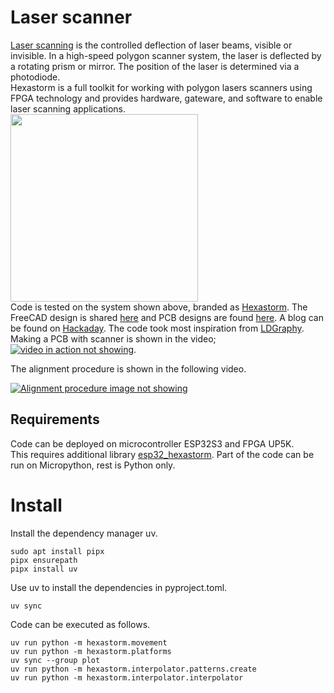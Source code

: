 # Laser scanner
[Laser scanning](https://en.wikipedia.org/wiki/Laser_scanning) is the controlled deflection of laser beams, visible or invisible.
In a high-speed polygon scanner system, the laser is deflected by a rotating prism or mirror. 
The position of the laser is determined via a photodiode.  
Hexastorm is a full toolkit for working with polygon lasers scanners using FPGA technology and provides hardware, gateware, and software 
to enable laser scanning applications.  
<img src="https://cdn.hackaday.io/images/490011635348687883.jpg" align="center" height="300"/>  
Code is tested on the system shown above, branded as [Hexastorm](https://www.hexastorm.com). 
The FreeCAD design is shared [here](https://github.com/hstarmans/hexastorm_design) 
and PCB designs are found [here](https://github.com/hstarmans/firestarter).
A blog can be found on [Hackaday](https://hackaday.io/project/21933-open-hardware-fast-high-resolution-laser).
The code took most inspiration from [LDGraphy](https://github.com/hzeller/ldgraphy).  
Making a PCB with scanner is shown in the video;  
[![video in action not showing](https://img.youtube.com/vi/dR09Tev0cPk/0.jpg)](http://www.youtube.com/watch?v=dR09Tev0cPk "Making PCB with Laser Direct Imaging").

The alignment procedure is shown in the following video.

[![Alignment procedure image not showing](http://img.youtube.com/vi/Ri6DAneEzw4/0.jpg)](http://www.youtube.com/watch?v=Ri6DAneEzw4 "Alignment procedure")

## Requirements
Code can be deployed on microcontroller ESP32S3 and FPGA UP5K.  
This requires additional library [esp32_hexastorm](https://github.com/hstarmans/esp32_hexastorm).
Part of the code can be run on Micropython, rest is Python only. 

# Install
Install the dependency manager uv.
```console
sudo apt install pipx
pipx ensurepath
pipx install uv
```
Use uv to install the dependencies in pyproject.toml.
```console
uv sync
```
Code can be executed as follows. 
```console
uv run python -m hexastorm.movement
uv run python -m hexastorm.platforms
uv sync --group plot
uv run python -m hexastorm.interpolator.patterns.create
uv run python -m hexastorm.interpolator.interpolator
```


